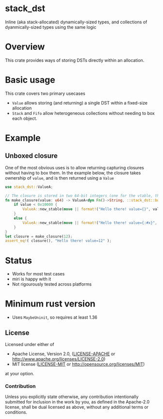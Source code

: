 # stack_dst

Inline (aka stack-allocated) dynamically-sized types, and collections of dyanmically-sized types using the same logic

# Overview
This crate provides ways of storing DSTs directly within an allocation.

# Basic usage
This crate covers two primary usecases
- `Value` allows storing (and returning) a single DST within a fixed-size allocation
- `Stack` and `Fifo` allow heterogeneous collections without needing to box each object.

# Example

## Unboxed closure
One of the most obvious uses is to allow returning capturing closures without having to box them. In the example below, the closure
takes ownership of `value`, and is then returned using a `Value`
```rust
use stack_dst::ValueA;

// The closure is stored in two 64-bit integers (one for the vtable, the other for the value)
fn make_closure(value: u64) -> ValueA<dyn Fn()->String, ::stack_dst::buffers::Ptr2> {
    if value < 0x10000 {
        ValueA::new_stable(move || format!("Hello there! value={}", value), |v| v as _).ok().expect("Closure doesn't fit")
    }
    else {
        ValueA::new_stable(move || format!("Hello there! value={:#x}", value), |v| v as _).ok().expect("Closure doesn't fit")
    }
}
let closure = make_closure(12);
assert_eq!( closure(), "Hello there! value=12" );
```

# Status
- Works for most test cases
- miri is happy with it
- Not rigourously tested across platforms

# Minimum rust version
- Uses `MaybeUninit`, so requires at least 1.36

## License

Licensed under either of

 * Apache License, Version 2.0, ([LICENSE-APACHE](LICENSE-APACHE) or http://www.apache.org/licenses/LICENSE-2.0)
 * MIT license ([LICENSE-MIT](LICENSE-MIT) or http://opensource.org/licenses/MIT)

at your option.

### Contribution

Unless you explicitly state otherwise, any contribution intentionally
submitted for inclusion in the work by you, as defined in the Apache-2.0
license, shall be dual licensed as above, without any additional terms or
conditions.
